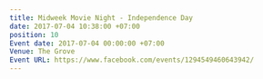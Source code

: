 ```yaml
---
title: Midweek Movie Night - Independence Day
date: 2017-07-04 10:38:00 +07:00
position: 10
Event date: 2017-07-04 00:00:00 +07:00
Venue: The Grove
Event URL: https://www.facebook.com/events/1294549460643942/
---
```


